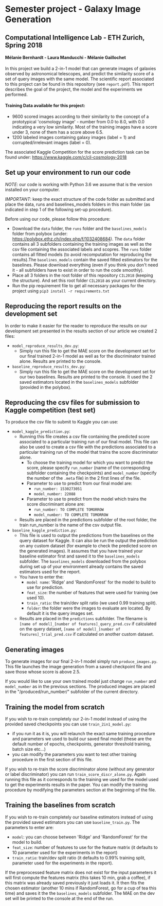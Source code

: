 # Semester project - Galaxy Image Generation 
## Computational Intelligence Lab - ETH Zurich, Spring 2018
#### Mélanie Bernhardt - Laura Manducchi - Mélanie Gaillochet

In this project we build a 2-in-1 model that can generate images of galaxies observed by astronomical telescopes, and predict the similarity score of a set of query images with the same model.
The scientific report associated to this project can be found in this repository (see `report.pdf`). This report describes the goal of the project, the model and the experiments we performed.

#### Training Data available for this project:
* 9600 scored images according to their similarity to the concept of a prototypical 'cosmology image' - number from 0.0 to 8.0, with 0.0 indicating a very low similarity. Most of the training images have a score under 3, none of them has a score above 6.5.  
* 1200 labeled images containing galaxy images (label = 1) and corrupted/irrelevant images (label = 0).

The associated Kaggle Competition for the score prediction task can be found under: https://www.kaggle.com/c/cil-cosmology-2018

## Set up your environment to run our code
_NOTE_: our code is working with Python 3.6 we assume that is the version installed on your computer.

_IMPORTANT_: keep the exact structure of the code folder as submitted and place the data, runs and baselines_models folders in this main folder (as indicated in step 1 of the following set-up procedure).

Before using our code, please follow this procedure:
* Download the `data` folder, the `runs` folder and the `baselines_models` folder from polybox (under: https://polybox.ethz.ch/index.php/f/1032408684). The `data` folder contains all 3 subfolders containing the training images as well as the csv file containing the associated labels and scopres. The `runs` folder contains all fitted models (to avoid recomputation for reproducing the results).The `baselines_models` contain the saved fitted estimators for the baselines. Please download everything (even if you think you don't need it - all subfolders have to exist in order to run the code smoothly).
* Place all 3 folders in the root folder of this repository `CIL2018` (keeping the structure). And set this root folder `CIL2018` as your current directory.
* Run the pip requirement file to get all necessary packages for the project using `pip3 install -r requirements.txt`

## Reproducing the report results on the development set
In order to make it easier for the reader to reproduce the results on our development set presented in the results section of our article we created 2 files: 
 * `model_reproduce_results_dev.py`: 
    - Simply run this file to get the MAE score on the development set for our final trained 2-in-1 model as well as for the discriminator trained alone. Results are printed to the console.
 * `baseline_reproduce_results_dev.py`:
    - Simply run this file to get the MAE score on the development set for our two baselines. Results are printed to the        console. It used the 2 saved estimators located in the `baselines_models` subfolder (provided in the polybox).
 
 ## Reproducing the csv files for submission to Kaggle competition (test set)
 To produce the csv file to submit to Kaggle you can use:
 * `model_kaggle_prediction.py`: 
    - Running this file creates a csv file containing the predicted score associated to a particular training run of our final                  model. This file can also be used to create a csv file with the predictions associated to a particular training run of the model that trains the score discriminator alone. 
        * To choose the training model for which you want to predict the score, please specify `run_number` (name of the corresponding subfolder containing the checkpoints) and `model_number` (specify the number of the `.meta` file) in the 2 first lines of the file. 
        * Parameter to use to predict from our final model are:
            - `run_number: 1530273051`
            - `model_number: 22088`
        * Parameter to use to predict from the model which trains the score discriminant alone are:
            - `run_number: TO COMPLETE TOMORROW`
            - `model_number: TO COMPLETE TOMORROW`
    - Results are placed in the predictions subfolder of the root folder, the train run_number is the name of the csv output file.
 * `baseline_kaggle_prediction.py`:
    - This file is used to output the predictions from the baselines on the query dataset for Kaggle. It can also be run the output the prediction on any custom dataset (for example to check the predicted score on the generated images).
It assumes that you have trained your baseline estimator first and saved it to the `baselines_models` subfolder. The `baselines_models` downloaded from the polybox during set up of your environment already contains the saved estimators used for the report.
    - You have to enter the:
        * `model name`: 'Ridge' and 'RandomForest' for the model to build to use for prediction.
        * `feat_size`: the number of features that were used for training (we used 10).
        * `train_ratio`: the train/dev split ratio (we used 0.99 training split).
        * `folder`: the folder were the images to evaluate are located. By default it is the query images set.
    - Results are placed in the `predictions` subfolder. The filename is `[name of model]_[number of features]_query_pred.csv` if calculated on the query dataset, `[name of model]_[number of features]_trial_pred.csv` if calculated on another custom dataset.
           
 ## Generating images
 To generate images for our final 2-in-1 model simply run `produce_images.py`. 
 This file launches the image generation from a saved checkpoint file and save those whose score is above 2.5.
 
 If you would like to use your own trained model just change `run_number` and `model_number` as in the previous sections.
 The produced images are placed in the "/produced/run_number/" subfolder of the current directory.
 
 ## Training the model from scratch
 If you wish to re-train completely our 2-in-1 model instead of using the provided saved checkpoints you can use `train_2in1_model.py`:
 * if you run it as it is, you will relaunch the exact same training procedure and parameters we used to build our saved final model (these are the default number of epochs, checkpoints, generator threshold training, batch size etc...)
 * you can modify the parameters you want to test other training procedure in the first section of this file.
 
 If you wish to re-train the score discriminator alone (without any generator or label discriminator) you can run `train_score_discr_alone.py`. Again running this file as it corresponds to the training we used for the model used to get the experiments results in the paper. You can modify the training procedure by modifying the parameters section at the beginning of the file. 
 
 ## Training the baselines from scratch
 If you wish to re-train completely our baseline estimators instead of using the provided saved estimators you can use `baseline_train.py`.
 The parameters to enter are:
 * `model`: you can choose between 'Ridge' and 'RandomForest' for the model to build.
 * `feat_size`: number of features to use for the feature matrix (it defaults to 10 parameter used for the
experiments in the report)
 * `train_ratio`: train/dev split ratio (it defaults to 0.99% training split, parameter used for the
experiments in the report).

If the preprocessed feature matrix does not exist for the input parameters it will first compute the features matrix (this takes 10 min, grab a coffee), if this matrix was already saved previously it just loads it.
It then fits the chosen estimator (another 10 mins if RandomForest, go for a cup of tea this time) and saves it the the `baselines_models` subfolder.
The MAE on the dev set will be printed to the console at the end of the run.
